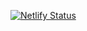 [![Netlify Status](https://api.netlify.com/api/v1/badges/6953e48a-7f7e-4d00-ad74-dbf7c61ad9ed/deploy-status)](https://app.netlify.com/sites/preeminent-starship-904356/deploys)
